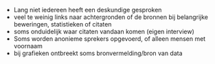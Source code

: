 - Lang niet iedereen heeft een deskundige gesproken
- veel te weinig links naar achtergronden of de bronnen bij belangrijke beweringen, statistieken of citaten
- soms onduidelijk waar citaten vandaan komen (eigen interview)
- Soms worden anonieme sprekers opgevoerd, of alleen mensen met voornaam
- bij grafieken ontbreekt soms bronvermelding/bron van data

